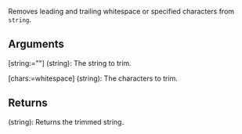 Removes leading and trailing whitespace or specified characters from `string`.


## Arguments
[string:=""] (string): The string to trim.

[chars:=whitespace] (string): The characters to trim.


## Returns
(string): Returns the trimmed string.
